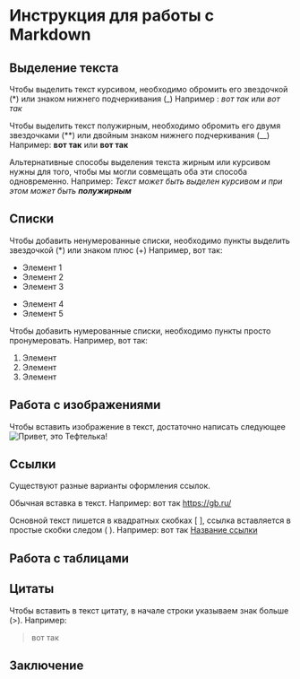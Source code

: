 # Инструкция для работы с Markdown

## Выделение текста

Чтобы выделить текст курсивом, необходимо обромить его звездочкой (*) или знаком нижнего подчеркивания (_)
 Например : *вот так* или _вот так_

Чтобы выделить текст полужирным, необходимо обромить его двумя звездочками (**) или двойным знаком нижнего подчеркивания (__)
Например: **вот так** или __вот так__

Альтернативные способы выделения текста жирным или курсивом нужны для того, чтобы мы могли совмещать оба эти способа одновременно.
Например: _Текст может быть выделен курсивом и при этом может быть **полужирным**_


## Списки 

Чтобы добавить ненумерованные списки, необходимо пункты выделить звездочкой (*) или знаком плюс (+)
Например, вот так:
* Элемент 1
* Элемент 2 
* Элемент 3
+ Элемент 4
+ Элемент 5

Чтобы добавить нумерованные списки, необходимо пункты просто пронумеровать.
Например, вот так:
1. Элемент
2. Элемент
3. Элемент



## Работа с изображениями

Чтобы вставить изображение в текст, достаточно написать следующее
![Привет, это Тефтелька!](teftelka.jpg)

## Ссылки 

Существуют разные варианты оформления ссылок.

Обычная вставка в текст. Например: вот так https://gb.ru/

Основной текст пишется в квадратных скобках [ ], ссылка вставляется в простые скобки следом ( ). Например: вот так [Название ссылки](https://gb.ru/)

## Работа с таблицами

## Цитаты 

Чтобы вставить в текст цитату, в начале строки указываем знак больше (>). Например:
 >вот так

## Заключение 